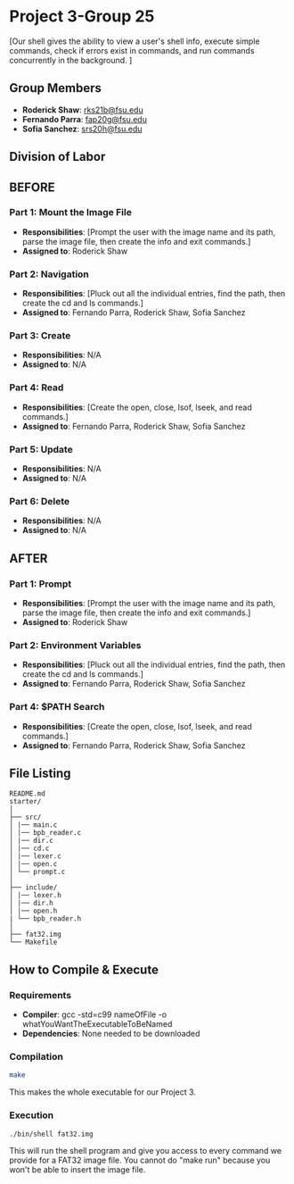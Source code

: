 # Project 3-Group 25

[Our shell gives the ability to view a user's shell info, execute simple commands,
check if errors exist in commands, and run commands concurrently in the background. ]

## Group Members
- **Roderick Shaw**: rks21b@fsu.edu
- **Fernando Parra**: fap20g@fsu.edu
- **Sofia Sanchez**: srs20h@fsu.edu
## Division of Labor

## BEFORE
### Part 1: Mount the Image File
- **Responsibilities**: [Prompt the user with the image name and its path, parse the image file, then create the info and exit commands.]
- **Assigned to**: Roderick Shaw

### Part 2: Navigation
- **Responsibilities**: [Pluck out all the individual entries, find the path, then create the cd and ls commands.]
- **Assigned to**: Fernando Parra, Roderick Shaw, Sofia Sanchez

### Part 3: Create
- **Responsibilities**: N/A
- **Assigned to**: N/A

### Part 4: Read
- **Responsibilities**: [Create the open, close, lsof, lseek, and read commands.]
- **Assigned to**: Fernando Parra, Roderick Shaw, Sofia Sanchez

### Part 5: Update
- **Responsibilities**: N/A
- **Assigned to**: N/A

### Part 6: Delete
- **Responsibilities**: N/A
- **Assigned to**: N/A

## AFTER
### Part 1: Prompt
- **Responsibilities**: [Prompt the user with the image name and its path, parse the image file, then create the info and exit commands.]
- **Assigned to**: Roderick Shaw

### Part 2: Environment Variables
- **Responsibilities**: [Pluck out all the individual entries, find the path, then create the cd and ls commands.]
- **Assigned to**: Fernando Parra, Roderick Shaw, Sofia Sanchez

### Part 4: $PATH Search
- **Responsibilities**: [Create the open, close, lsof, lseek, and read commands.]
- **Assigned to**: Fernando Parra, Roderick Shaw, Sofia Sanchez


## File Listing
```
README.md
starter/
│
├── src/
│ |── main.c
│ |── bpb_reader.c
│ |── dir.c
│ |── cd.c
│ |── lexer.c
│ |── open.c
│ └── prompt.c
│
├── include/
│ |── lexer.h
│ |── dir.h
│ |── open.h
| └── bpb_reader.h
│
├── fat32.img
└── Makefile
```
## How to Compile & Execute

### Requirements
- **Compiler**: gcc -std=c99 nameOfFile -o whatYouWantTheExecutableToBeNamed
- **Dependencies**: None needed to be downloaded

### Compilation
```bash
make
```
This makes the whole executable for our Project 3.
### Execution
```bash
./bin/shell fat32.img
```
This will run the shell program and give you access to every command we provide for a FAT32 image file.
You cannot do "make run" because you won't be able to insert the image file.
